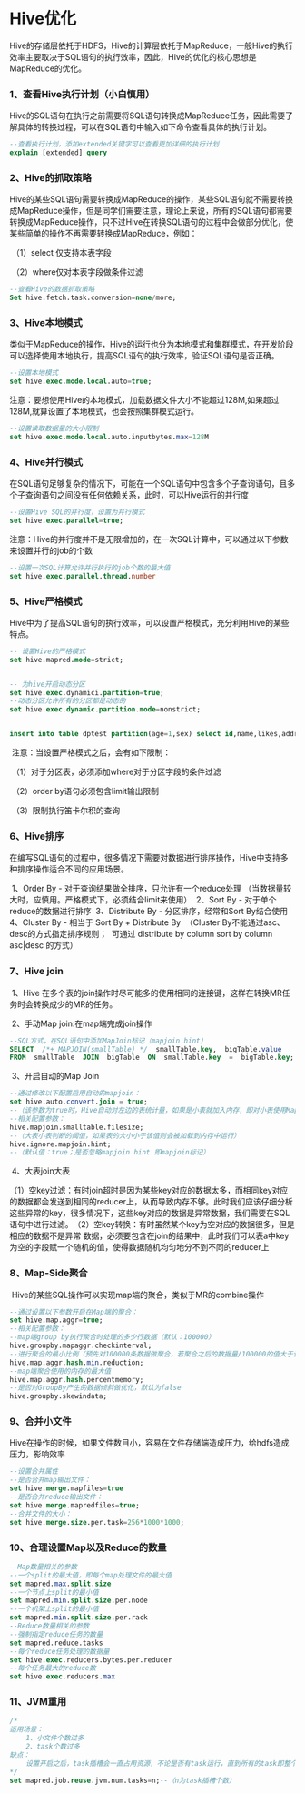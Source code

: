 # Hive优化

​		Hive的存储层依托于HDFS，Hive的计算层依托于MapReduce，一般Hive的执行效率主要取决于SQL语句的执行效率，因此，Hive的优化的核心思想是MapReduce的优化。

### 1、查看Hive执行计划（小白慎用）

​		Hive的SQL语句在执行之前需要将SQL语句转换成MapReduce任务，因此需要了解具体的转换过程，可以在SQL语句中输入如下命令查看具体的执行计划。

```sql
--查看执行计划，添加extended关键字可以查看更加详细的执行计划
explain [extended] query
```

### 2、Hive的抓取策略

​		Hive的某些SQL语句需要转换成MapReduce的操作，某些SQL语句就不需要转换成MapReduce操作，但是同学们需要注意，理论上来说，所有的SQL语句都需要转换成MapReduce操作，只不过Hive在转换SQL语句的过程中会做部分优化，使某些简单的操作不再需要转换成MapReduce，例如：

​		（1）select 仅支持本表字段

​		（2）where仅对本表字段做条件过滤

```sql
--查看Hive的数据抓取策略
Set hive.fetch.task.conversion=none/more;
```

### 3、Hive本地模式

​		类似于MapReduce的操作，Hive的运行也分为本地模式和集群模式，在开发阶段可以选择使用本地执行，提高SQL语句的执行效率，验证SQL语句是否正确。

```sql
--设置本地模式
set hive.exec.mode.local.auto=true;
```

​		注意：要想使用Hive的本地模式，加载数据文件大小不能超过128M,如果超过128M,就算设置了本地模式，也会按照集群模式运行。

```sql
--设置读取数据量的大小限制
set hive.exec.mode.local.auto.inputbytes.max=128M
```

### 4、Hive并行模式

​		在SQL语句足够复杂的情况下，可能在一个SQL语句中包含多个子查询语句，且多个子查询语句之间没有任何依赖关系，此时，可以Hive运行的并行度

```sql
--设置Hive SQL的并行度，设置为并行模式
set hive.exec.parallel=true;
```

​		注意：Hive的并行度并不是无限增加的，在一次SQL计算中，可以通过以下参数来设置并行的job的个数

```sql
--设置一次SQL计算允许并行执行的job个数的最大值
set hive.exec.parallel.thread.number
```

### 5、Hive严格模式

​		Hive中为了提高SQL语句的执行效率，可以设置严格模式，充分利用Hive的某些特点。

```sql
-- 设置Hive的严格模式
set hive.mapred.mode=strict;


-- 为hive开启动态分区
set hive.exec.dynamici.partition=true;
--动态分区允许所有的分区都是动态的
set hive.exec.dynamic.partition.mode=nonstrict;


insert into table dptest partition(age=1,sex) select id,name,likes,address frin psn;
```

​		注意：当设置严格模式之后，会有如下限制：

​				（1）对于分区表，必须添加where对于分区字段的条件过滤

​				（2）order by语句必须包含limit输出限制

​				（3）限制执行笛卡尔积的查询

### 6、Hive排序

​		在编写SQL语句的过程中，很多情况下需要对数据进行排序操作，Hive中支持多种排序操作适合不同的应用场景。

​		1、Order By - 对于查询结果做全排序，只允许有一个reduce处理
​			（当数据量较大时，应慎用。严格模式下，必须结合limit来使用）
​		2、Sort By - 对于单个reduce的数据进行排序
​		3、Distribute By - 分区排序，经常和Sort By结合使用
​		4、Cluster By - 相当于 Sort By + Distribute By
​			（Cluster By不能通过asc、desc的方式指定排序规则；
​				可通过 distribute by column sort by column asc|desc 的方式）

### 7、Hive join

​		1、Hive 在多个表的join操作时尽可能多的使用相同的连接键，这样在转换MR任务时会转换成少的MR的任务。

​		2、手动Map join:在map端完成join操作

```sql
--SQL方式，在SQL语句中添加MapJoin标记（mapjoin hint）
SELECT  /*+ MAPJOIN(smallTable) */  smallTable.key,  bigTable.value 
FROM  smallTable  JOIN  bigTable  ON  smallTable.key  =  bigTable.key;
```

​		3、开启自动的Map Join

```sql
--通过修改以下配置启用自动的mapjoin：
set hive.auto.convert.join = true;
--（该参数为true时，Hive自动对左边的表统计量，如果是小表就加入内存，即对小表使用Map join）
--相关配置参数：
hive.mapjoin.smalltable.filesize;  
--（大表小表判断的阈值，如果表的大小小于该值则会被加载到内存中运行）
hive.ignore.mapjoin.hint;
--（默认值：true；是否忽略mapjoin hint 即mapjoin标记）
```

​		4、大表join大表

​		（1）空key过滤：有时join超时是因为某些key对应的数据太多，而相同key对应的数据都会发送到相同的reducer上，从而导致内存不够。此时我们应该仔细分析这些异常的key，很多情况下，这些key对应的数据是异常数据，我们需要在SQL语句中进行过滤。
​		（2）空key转换：有时虽然某个key为空对应的数据很多，但是相应的数据不是异常 数据，必须要包含在join的结果中，此时我们可以表a中key为空的字段赋一个随机的值，使得数据随机均匀地分不到不同的reducer上

### 8、Map-Side聚合	

​		Hive的某些SQL操作可以实现map端的聚合，类似于MR的combine操作

```sql
--通过设置以下参数开启在Map端的聚合：
set hive.map.aggr=true;
--相关配置参数：
--map端group by执行聚合时处理的多少行数据（默认：100000）
hive.groupby.mapaggr.checkinterval; 
--进行聚合的最小比例（预先对100000条数据做聚合，若聚合之后的数据量/100000的值大于该配置0.5，则不会聚合）
hive.map.aggr.hash.min.reduction;
--map端聚合使用的内存的最大值
hive.map.aggr.hash.percentmemory; 
--是否对GroupBy产生的数据倾斜做优化，默认为false
hive.groupby.skewindata;
```

### 9、合并小文件

​		Hive在操作的时候，如果文件数目小，容易在文件存储端造成压力，给hdfs造成压力，影响效率

```sql
--设置合并属性
--是否合并map输出文件：
set hive.merge.mapfiles=true
--是否合并reduce输出文件：
set hive.merge.mapredfiles=true;
--合并文件的大小：
set hive.merge.size.per.task=256*1000*1000;
```

### 10、合理设置Map以及Reduce的数量

```sql
--Map数量相关的参数
--一个split的最大值，即每个map处理文件的最大值
set mapred.max.split.size
--一个节点上split的最小值
set mapred.min.split.size.per.node
--一个机架上split的最小值
set mapred.min.split.size.per.rack
--Reduce数量相关的参数
--强制指定reduce任务的数量
set mapred.reduce.tasks
--每个reduce任务处理的数据量
set hive.exec.reducers.bytes.per.reducer
--每个任务最大的reduce数
set hive.exec.reducers.max 
```

### 11、JVM重用

```sql
/*
适用场景：
	1、小文件个数过多
	2、task个数过多
缺点：
	设置开启之后，task插槽会一直占用资源，不论是否有task运行，直到所有的task即整个job全部执行完成时，才会释放所有的task插槽资源！
*/
set mapred.job.reuse.jvm.num.tasks=n;--（n为task插槽个数）
``` 

